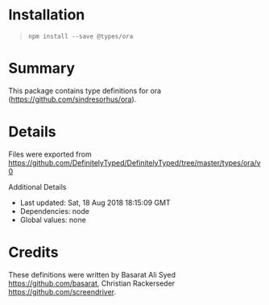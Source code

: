 # Installation
> `npm install --save @types/ora`

# Summary
This package contains type definitions for ora (https://github.com/sindresorhus/ora).

# Details
Files were exported from https://github.com/DefinitelyTyped/DefinitelyTyped/tree/master/types/ora/v0

Additional Details
 * Last updated: Sat, 18 Aug 2018 18:15:09 GMT
 * Dependencies: node
 * Global values: none

# Credits
These definitions were written by Basarat Ali Syed <https://github.com/basarat>, Christian Rackerseder <https://github.com/screendriver>.
